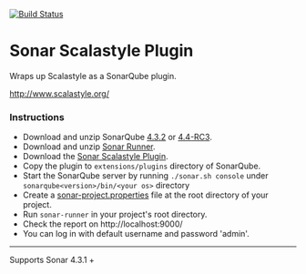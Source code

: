 [![Build Status](https://travis-ci.org/NCR-CoDE/sonar-scalastyle.svg?branch=master)](https://travis-ci.org/NCR-CoDE/sonar-scalastyle)

# Sonar Scalastyle Plugin

Wraps up Scalastyle as a SonarQube plugin.

http://www.scalastyle.org/

### Instructions

* Download and unzip SonarQube [4.3.2](http://dist.sonar.codehaus.org/sonarqube-4.3.2.zip) or [4.4-RC3](http://dist.sonar.codehaus.org/sonarqube-4.4-RC3.zip).
* Download and unzip [Sonar Runner](http://repo1.maven.org/maven2/org/codehaus/sonar/runner/sonar-runner-dist/2.4/sonar-runner-dist-2.4.zip).
* Download the [Sonar Scalastyle Plugin](https://github.com/emrehan/sonar-scalastyle/releases/download/v0.0.1-SNAPSHOT/sonar-scalastyle-plugin-0.0.1-SNAPSHOT.jar).
* Copy the plugin to `extensions/plugins` directory of SonarQube.
* Start the SonarQube server by running `./sonar.sh console` under `sonarqube<version>/bin/<your os>` directory
* Create a [sonar-project.properties](https://github.com/emrehan/sonar-scalastyle/blob/master/sonar-project.properties) file at the root directory of your project.
* Run `sonar-runner` in your project's root directory.
* Check the report on http://localhost:9000/
* You can log in with default username and password 'admin'.

---

Supports Sonar 4.3.1 +
